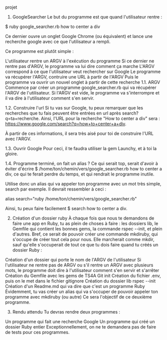 projet

1. GoogleSearcher
Le but du programme est que quand l'utilisateur rentre :

$ ruby google_searcher.rb how to center a div

Ce dernier ouvre un onglet Google Chrome (ou équivalent) et lance une recherche google avec ce que l'utilisateur a rempli.

Ce programme est plutôt simple :

L'utilisateur rentre un ARGV à l'exécution du programme
Si ce dernier ne rentre pas d'ARGV, le programme va lui dire comment ça marche
L'ARGV correspond à ce que l'utilisateur veut rechercher sur Google
Le programme va récupérer l'ARGV, contruire une URL à partir de l'ARGV
Puis le programme va ouvrir un nouvel onglet à partir de cette recherche
1.1. ARGV
Commence par créer un programme google_searcher.rb qui va récupérer l'ARGV de l'utilisateur. Si l'ARGV est vide, le programme va s'interrompre et il va dire à l'utilisateur comment s'en servir.

1.2. Construire l'url
Si tu vas sur Google, tu peux remarquer que les recherches que tu fais peuvent être entrées en url après search?q=ta+recherche. Ainsi, l'URL pour la recherche "How to center a div" sera : https://www.google.com/search?q=how+to+center+a+div.

À partir de ces informations, il sera très aisé pour toi de construire l'URL avec l'ARGV.

1.3. Ouvrir Google
Pour ceci, il te faudra utiliser la gem Launchy, et à toi la gloire.

1.4. Programme terminé, on fait un alias ?
Ce qui serait top, serait d'avoir à éviter d'écrire $ /home/ton/chemin/vers/google_searcher.rb how to center a div, ce qui te ferait perdre du temps, et qui rendrait le programme inutile.

Utilise donc un alias qui va appeler ton programme avec un mot très simple, search par exemple. Il devrait ressembler à ceci :

alias search="ruby /home/ton/chemin/vers/google_searcher.rb"

Ainsi, tu peux faire facilement $ search how to center a div.

2. Création d'un dossier ruby
À chaque fois que nous te demandons de faire une app en Ruby, tu as plein de choses à faire : les dossiers lib, le Gemfile qui contient les bonnes gems, la commande rspec --init, et plein d'autres. Bref, ce serait de pouvoir créer une commande mkdiruby, qui s'occupe de créer tout cela pour nous. Elle marcherait comme mkdir, sauf qu'elle s'occuperait de tout ce que tu dois faire quand tu créés un dossier Ruby :

Création d'un dossier qui porte le nom de l'ARGV de l'utilisateur
Si l'utilisateur ne rentre pas de ARGV ou s'il rentre un ARGV avec plusieurs mots, le programme doit dire à l'utilisateur comment s'en servir et s'arrêter
Création du Gemfile avec les gems de TS4A
Git init
Création du fichier .env, puis on le met dans le fichier gitignore
Création du dossier lib
rspec --init
Création d'un Readme.md qui va dire que c'est un programme Ruby
Évidemment, tu vas créer un alias qui va s'occuper de pouvoir appeler ton programme avec mkdiruby (ou autre)
Ce sera l'objectif de ce deuxième programme.

3. Rendu attendu
Tu devras rendre deux programmes :

Un programme qui fait une recherche Google
Un programme qui créé un dossier Ruby entier
Exceptionnellement, on ne te demandera pas de faire de tests pour ces programmes.
